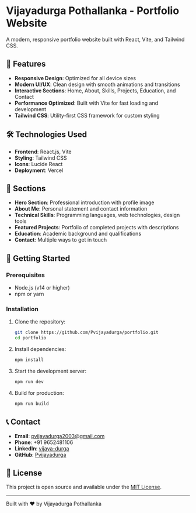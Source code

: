 # Vijayadurga Pothallanka - Portfolio Website

A modern, responsive portfolio website built with React, Vite, and Tailwind CSS.

## 🚀 Features

- **Responsive Design**: Optimized for all device sizes
- **Modern UI/UX**: Clean design with smooth animations and transitions  
- **Interactive Sections**: Home, About, Skills, Projects, Education, and Contact
- **Performance Optimized**: Built with Vite for fast loading and development
- **Tailwind CSS**: Utility-first CSS framework for custom styling

## 🛠️ Technologies Used

- **Frontend**: React.js, Vite
- **Styling**: Tailwind CSS
- **Icons**: Lucide React
- **Deployment**: Vercel

## 📱 Sections

- **Hero Section**: Professional introduction with profile image
- **About Me**: Personal statement and contact information
- **Technical Skills**: Programming languages, web technologies, design tools
- **Featured Projects**: Portfolio of completed projects with descriptions
- **Education**: Academic background and qualifications
- **Contact**: Multiple ways to get in touch

## 🚀 Getting Started

### Prerequisites
- Node.js (v14 or higher)
- npm or yarn

### Installation

1. Clone the repository:
   ```bash
   git clone https://github.com/Pvijayadurga/portfolio.git
   cd portfolio
   ```

2. Install dependencies:
   ```bash
   npm install
   ```

3. Start the development server:
   ```bash
   npm run dev
   ```

4. Build for production:
   ```bash
   npm run build
   ```

## 📞 Contact

- **Email**: pvijayadurga2003@gmail.com
- **Phone**: +91 9652481106
- **LinkedIn**: [vijaya-durga](https://linkedin.com/in/vijaya-durga)  
- **GitHub**: [Pvijayadurga](https://github.com/Pvijayadurga)

## 📄 License

This project is open source and available under the [MIT License](LICENSE).

---

Built with ❤️ by Vijayadurga Pothallanka

